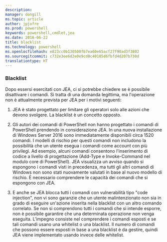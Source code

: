 ```yaml
---
description: 
manager: dongill
ms.topic: article
author: jpjofre
ms.prod: powershell
keywords: powershell,cmdlet,jea
ms.date: 2016-06-22
title: blacklist
ms.technology: powershell
ms.openlocfilehash: e823cc0b130500fb7ea60e65acf27f90ad3f3802
ms.sourcegitcommit: c732e3ee6d2e0e9cd8c40105d6fbfd4d207b730d
translationtype: HT
---
```

### <a name="on-blacklisting"></a>Blacklist
Dopo essersi esercitati con JEA, ci si potrebbe chiedere se è possibile disattivare i comandi.
Si tratta di una domanda legittima, ma l'operazione non è attualmente prevista per JEA per i motivi seguenti:

1.  JEA è stato progettato per limitare gli operatori solo alle azioni che devono svolgere.
La blacklist è un concetto opposto.

2.  Gli autori dei comandi di PowerShell non hanno progettato i comandi di PowerShell prendendo in considerazione JEA.
In una nuova installazione di Windows Server 2016 sono immediatamente disponibili circa 1520 comandi.
I modelli di rischio per questi comandi non includono la possibilità che un utente esegua i comandi come account con più privilegi.
Ad esempio, alcuni comandi consentono l'inserimento di codice a livello di progettazione (Add-Type e Invoke-Command nel modulo core di PowerShell).
JEA visualizza un avviso quando si espongono i comandi visti in precedenza, ma tutti gli altri comandi di Windows non sono stati nuovamente valutati in base al nuovo modello di rischio.
È necessario comprendere le capacità dei comandi che si espongono con JEA.  

3.  E anche se JEA blocca tutti i comandi con vulnerabilità tipo "code injection", non vi sono garanzie che un utente malintenzionato non sia in grado di eseguire un'azione inserita nella blacklist con un altro comando correlato.
Se non si comprendono tutti i comandi che si intende esporre, non è possibile garantire che una determinata operazione non venga eseguita.
L'impegno consiste nel comprendere i comandi esposti e se tali comandi usano una whitelist o una blacklist.
Il numero di comandi che possono essere esposti in base a una blacklist è da gestire, quindi JEA viene implementato usando invece delle whitelist.

